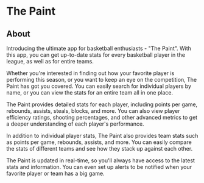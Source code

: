 # The Paint

## About

Introducing the ultimate app for basketball enthusiasts - "The Paint". With this app, you can get up-to-date stats for every basketball player in the league, as well as for entire teams.

Whether you're interested in finding out how your favorite player is performing this season, or you want to keep an eye on the competition, The Paint has got you covered. You can easily search for individual players by name, or you can view the stats for an entire team all in one place.

The Paint provides detailed stats for each player, including points per game, rebounds, assists, steals, blocks, and more. You can also view player efficiency ratings, shooting percentages, and other advanced metrics to get a deeper understanding of each player's performance.

In addition to individual player stats, The Paint also provides team stats such as points per game, rebounds, assists, and more. You can easily compare the stats of different teams and see how they stack up against each other.

The Paint is updated in real-time, so you'll always have access to the latest stats and information. You can even set up alerts to be notified when your favorite player or team has a big game.

